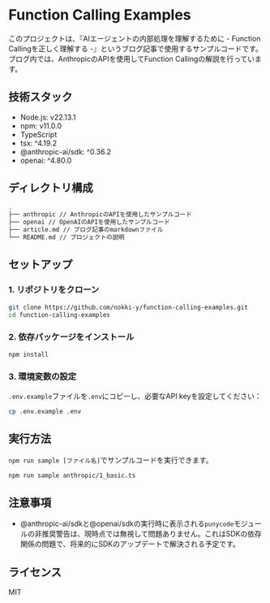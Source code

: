 # Function Calling Examples

このプロジェクトは、『AIエージェントの内部処理を理解するために - Function Callingを正しく理解する -』というブログ記事で使用するサンプルコードです。
ブログ内では、AnthropicのAPIを使用してFunction Callingの解説を行っています。


## 技術スタック

- Node.js: v22.13.1
- npm: v11.0.0
- TypeScript
- tsx: ^4.19.2
- @anthropic-ai/sdk: ^0.36.2
- openai: ^4.80.0


## ディレクトリ構成

```sh
.
├── anthropic // AnthropicのAPIを使用したサンプルコード
├── openai // OpenAIのAPIを使用したサンプルコード
├── article.md // ブログ記事のmarkdownファイル
└── README.md // プロジェクトの説明
```


## セットアップ

### 1. リポジトリをクローン

```bash
git clone https://github.com/nokki-y/function-calling-examples.git
cd function-calling-examples
```

### 2. 依存パッケージをインストール

```bash
npm install
```

### 3. 環境変数の設定

`.env.example`ファイルを`.env`にコピーし、必要なAPI keyを設定してください：

```bash
cp .env.example .env
```


## 実行方法

`npm run sample [ファイル名]`でサンプルコードを実行できます。

```bash
npm run sample anthropic/1_basic.ts
```


## 注意事項

- @anthropic-ai/sdkと@openai/sdkの実行時に表示される`punycode`モジュールの非推奨警告は、現時点では無視して問題ありません。これはSDKの依存関係の問題で、将来的にSDKのアップデートで解決される予定です。


## ライセンス

MIT
